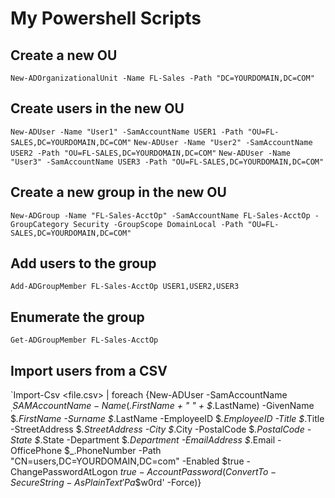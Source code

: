 # My Powershell Scripts

## Create a new OU

`New-ADOrganizationalUnit -Name FL-Sales -Path "DC=YOURDOMAIN,DC=COM"`

## Create users in the new OU

`New-ADUser -Name "User1" -SamAccountName USER1 -Path "OU=FL-SALES,DC=YOURDOMAIN,DC=COM"`
`New-ADUser -Name "User2" -SamAccountName USER2 -Path "OU=FL-SALES,DC=YOURDOMAIN,DC=COM"`
`New-ADUser -Name "User3" -SamAccountName USER3 -Path "OU=FL-SALES,DC=YOURDOMAIN,DC=COM"`

## Create a new group in the new OU

`New-ADGroup -Name "FL-Sales-AcctOp" -SamAccountName FL-Sales-AcctOp -GroupCategory Security -GroupScope DomainLocal -Path "OU=FL-SALES,DC=YOURDOMAIN,DC=COM"`

## Add users to the group

`Add-ADGroupMember FL-Sales-AcctOp USER1,USER2,USER3`

## Enumerate the group

`Get-ADGroupMember FL-Sales-AcctOp`

## Import users from a CSV

`Import-Csv <file.csv> | foreach {New-ADUser -SamAccountName $_.SAMAccountName -Name ($_.FirstName + " " + $_.LastName) -GivenName $_.FirstName -Surname $_.LastName -EmployeeID $_.EmployeeID -Title $_.Title -StreetAddress $_.StreetAddress -City $_.City -PostalCode $_.PostalCode -State $_.State -Department $_.Department -EmailAddress $_.Email -OfficePhone $_.PhoneNumber  -Path "CN=users,DC=YOURDOMAIN,DC=com" -Enabled $true -ChangePasswordAtLogon $true -AccountPassword (ConvertTo-SecureString -AsPlainText 'Pa$$w0rd' -Force)}